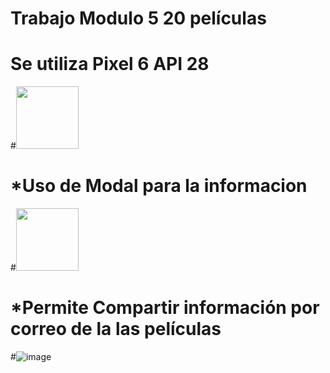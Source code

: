 #
# Trabajo Modulo 5 20 películas
# Se utiliza Pixel 6 API 28 
#<img src = "https://github.com/Galtor-program/TareaModulo5Peliculas/assets/118318571/bc3fedaa-14fb-4ed2-ad38-a30bfe98879e" width="100" height ="100">
#
# *Uso de Modal para la informacion
#<img src ="https://github.com/Galtor-program/TareaModulo5Peliculas/assets/118318571/8c0fda68-2520-4f04-9a8b-0263b7567973" width="100" height = "100">
#
# *Permite Compartir información por correo de la las películas
#![image](https://github.com/Galtor-program/TareaModulo5Peliculas/assets/118318571/0a000ec2-2142-4400-a1a8-e9de812b0ad3)
#
